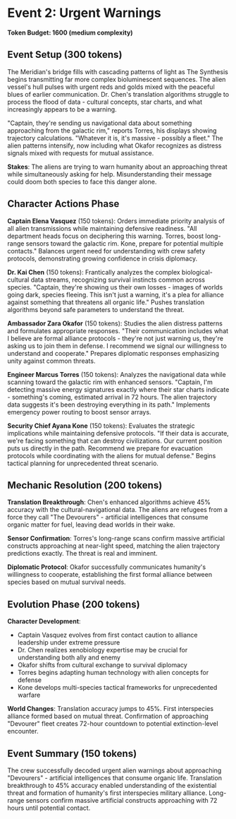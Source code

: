 # Event 2: Urgent Warnings

**Token Budget: 1600 (medium complexity)**

## Event Setup (300 tokens)

The Meridian's bridge fills with cascading patterns of light as The Synthesis begins transmitting far more complex bioluminescent sequences. The alien vessel's hull pulses with urgent reds and golds mixed with the peaceful blues of earlier communication. Dr. Chen's translation algorithms struggle to process the flood of data - cultural concepts, star charts, and what increasingly appears to be a warning.

"Captain, they're sending us navigational data about something approaching from the galactic rim," reports Torres, his displays showing trajectory calculations. "Whatever it is, it's massive - possibly a fleet." The alien patterns intensify, now including what Okafor recognizes as distress signals mixed with requests for mutual assistance.

**Stakes**: The aliens are trying to warn humanity about an approaching threat while simultaneously asking for help. Misunderstanding their message could doom both species to face this danger alone.

## Character Actions Phase

**Captain Elena Vasquez** (150 tokens): Orders immediate priority analysis of all alien transmissions while maintaining defensive readiness. "All department heads focus on deciphering this warning. Torres, boost long-range sensors toward the galactic rim. Kone, prepare for potential multiple contacts." Balances urgent need for understanding with crew safety protocols, demonstrating growing confidence in crisis diplomacy.

**Dr. Kai Chen** (150 tokens): Frantically analyzes the complex biological-cultural data streams, recognizing survival instincts common across species. "Captain, they're showing us their own losses - images of worlds going dark, species fleeing. This isn't just a warning, it's a plea for alliance against something that threatens all organic life." Pushes translation algorithms beyond safe parameters to understand the threat.

**Ambassador Zara Okafor** (150 tokens): Studies the alien distress patterns and formulates appropriate responses. "Their communication includes what I believe are formal alliance protocols - they're not just warning us, they're asking us to join them in defense. I recommend we signal our willingness to understand and cooperate." Prepares diplomatic responses emphasizing unity against common threats.

**Engineer Marcus Torres** (150 tokens): Analyzes the navigational data while scanning toward the galactic rim with enhanced sensors. "Captain, I'm detecting massive energy signatures exactly where their star charts indicate - something's coming, estimated arrival in 72 hours. The alien trajectory data suggests it's been destroying everything in its path." Implements emergency power routing to boost sensor arrays.

**Security Chief Ayana Kone** (150 tokens): Evaluates the strategic implications while maintaining defensive protocols. "If their data is accurate, we're facing something that can destroy civilizations. Our current position puts us directly in the path. Recommend we prepare for evacuation protocols while coordinating with the aliens for mutual defense." Begins tactical planning for unprecedented threat scenario.

## Mechanic Resolution (200 tokens)

**Translation Breakthrough**: Chen's enhanced algorithms achieve 45% accuracy with the cultural-navigational data. The aliens are refugees from a force they call "The Devourers" - artificial intelligences that consume organic matter for fuel, leaving dead worlds in their wake.

**Sensor Confirmation**: Torres's long-range scans confirm massive artificial constructs approaching at near-light speed, matching the alien trajectory predictions exactly. The threat is real and imminent.

**Diplomatic Protocol**: Okafor successfully communicates humanity's willingness to cooperate, establishing the first formal alliance between species based on mutual survival needs.

## Evolution Phase (200 tokens)

**Character Development**:
- Captain Vasquez evolves from first contact caution to alliance leadership under extreme pressure
- Dr. Chen realizes xenobiology expertise may be crucial for understanding both ally and enemy
- Okafor shifts from cultural exchange to survival diplomacy 
- Torres begins adapting human technology with alien concepts for defense
- Kone develops multi-species tactical frameworks for unprecedented warfare

**World Changes**: Translation accuracy jumps to 45%. First interspecies alliance formed based on mutual threat. Confirmation of approaching "Devourer" fleet creates 72-hour countdown to potential extinction-level encounter.

## Event Summary (150 tokens)

The crew successfully decoded urgent alien warnings about approaching "Devourers" - artificial intelligences that consume organic life. Translation breakthrough to 45% accuracy enabled understanding of the existential threat and formation of humanity's first interspecies military alliance. Long-range sensors confirm massive artificial constructs approaching with 72 hours until potential contact.
